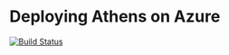 # Deploying Athens on Azure

[![Build Status](https://cloud.drone.io/api/badges/arschles/athens-azure/status.svg)](https://cloud.drone.io/arschles/athens-azure)

